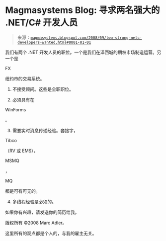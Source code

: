 <!--yml

分类：未分类

日期：2024-05-18 04:59:33

-->

# Magmasystems Blog: 寻求两名强大的 .NET/C# 开发人员

> 来源：[`magmasystems.blogspot.com/2008/09/two-strong-netc-developers-wanted.html#0001-01-01`](http://magmasystems.blogspot.com/2008/09/two-strong-netc-developers-wanted.html#0001-01-01)

我们有两个 .NET 开发人员的职位。一个是我们在泽西城的期权市场制造运营。另一个是

FX

纽约市的交易系统。

1) 不接受顾问。这些是全职职位。

2) 必须具有在

WinForms

。

3) 需要实时消息传递经验。套接字，

Tibco

（RV 或 EMS），

MSMQ

，

MQ

都是可有可无的。

4) 多线程经验是必须的。

如果你有兴趣，请发送你的简历给我。

版权所有 ©2008 Marc Adler。

这里所有的观点都是个人的，与我的雇主无关。
